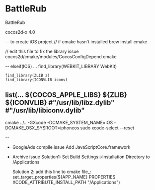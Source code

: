 # BattleRub
BattleRub

cocos2d-x 4.0

-- to create iOS project
// if cmake hasn't installed
brew install cmake 

// edit this file to fix the library issue
cocos2d/cmake/modules/CocosConfigDepend.cmake

--
elseif(IOS)
...
    find_library(WEBKIT_LIBRARY WebKit)
   
    find_library(ZLIB z)
    find_library(ICONVLIB iconv)
list(...
    ${COCOS_APPLE_LIBS}
    ${ZLIB}
    ${ICONVLIB}
    #"/usr/lib/libz.dylib"
    #"/usr/lib/libiconv.dylib"
--

cmake ../.. -GXcode -DCMAKE_SYSTEM_NAME=iOS -DCMAKE_OSX_SYSROOT=iphoneos
sudo xcode-select --reset

--

- GoogleAds compile issue
    Add JavaScriptCore.framework
- Archive issue
    Solution1:
    Set Build Settings->Installation Directory to /Applications

    Solution 2:
    add this line to cmake file_:
    set_target_properties(${APP_NAME} PROPERTIES XCODE_ATTRIBUTE_INSTALL_PATH "/Applications")
